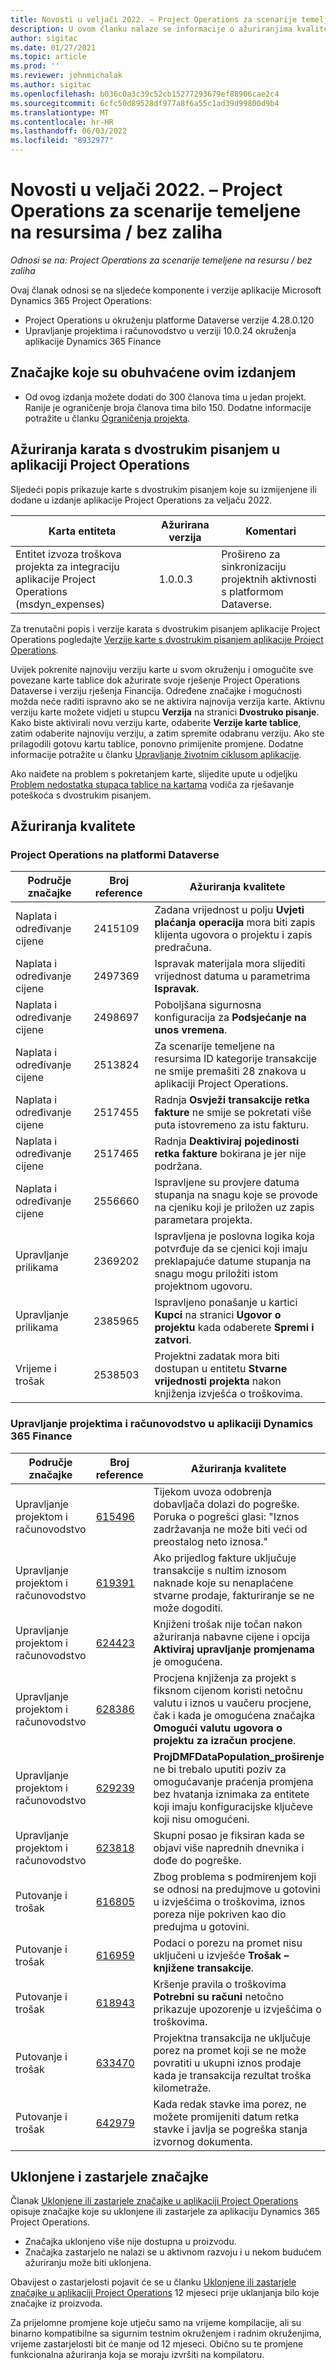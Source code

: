 ```yaml
---
title: Novosti u veljači 2022. – Project Operations za scenarije temeljene na resursima / bez zaliha
description: U ovom članku nalaze se informacije o ažuriranjima kvalitete dostupnima u izdanju aplikacije Project Operations za veljaču 2022. za scenarije koji se temelje na resursu / bez zaliha.
author: sigitac
ms.date: 01/27/2021
ms.topic: article
ms.prod: ''
ms.reviewer: johnmichalak
ms.author: sigitac
ms.openlocfilehash: b036c0a3c39c52cb15277293679ef88906cae2c4
ms.sourcegitcommit: 6cfc50d89528df977a8f6a55c1ad39d99800d9b4
ms.translationtype: MT
ms.contentlocale: hr-HR
ms.lasthandoff: 06/03/2022
ms.locfileid: "8932977"
---
```

# <a name="whats-new-february-2022---project-operations-for-resourcenon-stocked-based-scenarios"></a>Novosti u veljači 2022. – Project Operations za scenarije temeljene na resursima / bez zaliha

*Odnosi se na: Project Operations za scenarije temeljene na resursu / bez zaliha*

Ovaj članak odnosi se na sljedeće komponente i verzije aplikacije Microsoft Dynamics 365 Project Operations:

- Project Operations u okruženju platforme Dataverse verzije 4.28.0.120
- Upravljanje projektima i računovodstvo u verziji 10.0.24 okruženja aplikacije Dynamics 365 Finance

## <a name="features-included-in-this-release"></a>Značajke koje su obuhvaćene ovim izdanjem

- Od ovog izdanja možete dodati do 300 članova tima u jedan projekt. Ranije je ograničenje broja članova tima bilo 150. Dodatne informacije potražite u članku [Ograničenja projekta](../project-management/create-wbs.md#project-limitations).

## <a name="project-operations-dual-write-map-updates"></a>Ažuriranja karata s dvostrukim pisanjem u aplikaciji Project Operations

Sljedeći popis prikazuje karte s dvostrukim pisanjem koje su izmijenjene ili dodane u izdanje aplikacije Project Operations za veljaču 2022.

| Karta entiteta | Ažurirana verzija | Komentari |
| --- | --- | --- |
| Entitet izvoza troškova projekta za integraciju aplikacije Project Operations (msdyn\_expenses) | 1.0.0.3 | Prošireno za sinkronizaciju projektnih aktivnosti s platformom Dataverse. |

Za trenutačni popis i verzije karata s dvostrukim pisanjem aplikacije Project Operations pogledajte [Verzije karte s dvostrukim pisanjem aplikacije Project Operations](../environment/resource-dual-write-maps.md).

Uvijek pokrenite najnoviju verziju karte u svom okruženju i omogućite sve povezane karte tablice dok ažurirate svoje rješenje Project Operations Dataverse i verziju rješenja Financija. Određene značajke i mogućnosti možda neće raditi ispravno ako se ne aktivira najnovija verzija karte. Aktivnu verziju karte možete vidjeti u stupcu **Verzija** na stranici **Dvostruko pisanje**. Kako biste aktivirali novu verziju karte, odaberite **Verzije karte tablice**, zatim odaberite najnoviju verziju, a zatim spremite odabranu verziju. Ako ste prilagodili gotovu kartu tablice, ponovno primijenite promjene. Dodatne informacije potražite u članku [Upravljanje životnim ciklusom aplikacije](/dynamics365/fin-ops-core/dev-itpro/data-entities/dual-write/app-lifecycle-management).

Ako naiđete na problem s pokretanjem karte, slijedite upute u odjeljku [Problem nedostatka stupaca tablice na kartama](/dynamics365/fin-ops-core/dev-itpro/data-entities/dual-write/dual-write-troubleshooting-finops-upgrades#missing-table-columns-issue-on-maps) vodiča za rješavanje poteškoća s dvostrukim pisanjem.

## <a name="quality-updates"></a>Ažuriranja kvalitete

### <a name="project-operations-on-dataverse"></a>Project Operations na platformi Dataverse

| Područje značajke | Broj reference | Ažuriranja kvalitete |
| --- | --- | --- |
| Naplata i određivanje cijene | 2415109 | Zadana vrijednost u polju **Uvjeti plaćanja operacija** mora biti zapis klijenta ugovora o projektu i zapis predračuna. |
| Naplata i određivanje cijene | 2497369 | Ispravak materijala mora slijediti vrijednost datuma u parametrima **Ispravak**. |
| Naplata i određivanje cijene | 2498697 | Poboljšana sigurnosna konfiguracija za **Podsjećanje na unos vremena**. |
| Naplata i određivanje cijene | 2513824 | Za scenarije temeljene na resursima ID kategorije transakcije ne smije premašiti 28 znakova u aplikaciji Project Operations. |
| Naplata i određivanje cijene | 2517455 | Radnja **Osvježi transakcije retka fakture** ne smije se pokretati više puta istovremeno za istu fakturu. |
| Naplata i određivanje cijene | 2517465 | Radnja **Deaktiviraj pojedinosti retka fakture** bokirana je jer nije podržana. |
| Naplata i određivanje cijene | 2556660 | Ispravljene su provjere datuma stupanja na snagu koje se provode na cjeniku koji je priložen uz zapis parametara projekta. |
|   Upravljanje prilikama | 2369202 | Ispravljena je poslovna logika koja potvrđuje da se cjenici koji imaju preklapajuće datume stupanja na snagu mogu priložiti istom projektnom ugovoru. |
|   Upravljanje prilikama | 2385965 | Ispravljeno ponašanje u kartici **Kupci** na stranici **Ugovor o projektu** kada odaberete **Spremi i zatvori**. |
| Vrijeme i trošak | 2538503 | Projektni zadatak mora biti dostupan u entitetu **Stvarne vrijednosti projekta** nakon knjiženja izvješća o troškovima. |

### <a name="project-management-and-accounting-on-dynamics-365-finance"></a>Upravljanje projektima i računovodstvo u aplikaciji Dynamics 365 Finance

| Područje značajke | Broj reference | Ažuriranja kvalitete |
| --- | --- | --- |
| Upravljanje projektom i računovodstvo | [615496](https://fix.lcs.dynamics.com/Issue/Details/?bugId=615496) | Tijekom uvoza odobrenja dobavljača dolazi do pogreške. Poruka o pogrešci glasi: "Iznos zadržavanja ne može biti veći od preostalog neto iznosa." |
| Upravljanje projektom i računovodstvo | [619391](https://fix.lcs.dynamics.com/Issue/Details/?bugId=619391) | Ako prijedlog fakture uključuje transakcije s nultim iznosom naknade koje su nenaplaćene stvarne prodaje, fakturiranje se ne može dogoditi. |
| Upravljanje projektom i računovodstvo | [624423](https://fix.lcs.dynamics.com/Issue/Details/?bugId=624423) | Knjiženi trošak nije točan nakon ažuriranja nabavne cijene i opcija **Aktiviraj upravljanje promjenama** je omogućena.|
| Upravljanje projektom i računovodstvo | [628386](https://fix.lcs.dynamics.com/Issue/Details/?bugId=628386) | Procjena knjiženja za projekt s fiksnom cijenom koristi netočnu valutu i iznos u vaučeru procjene, čak i kada je omogućena značajka **Omogući valutu ugovora o projektu za izračun procjene**. |
| Upravljanje projektom i računovodstvo | [629239](https://fix.lcs.dynamics.com/Issue/Details/?bugId=629239) | **ProjDMFDataPopulation\_proširenje** ne bi trebalo uputiti poziv za omogućavanje praćenja promjena bez hvatanja iznimaka za entitete koji imaju konfiguracijske ključeve koji nisu omogućeni. |
| Upravljanje projektom i računovodstvo | [623818](https://fix.lcs.dynamics.com/Issue/Details/?bugId=623818) | Skupni posao je fiksiran kada se objavi više naprednih dnevnika i dođe do pogreške. |
| Putovanje i trošak | [616805](https://fix.lcs.dynamics.com/Issue/Details/?bugId=616805) | Zbog problema s podmirenjem koji se odnosi na predujmove u gotovini u izvješćima o troškovima, iznos poreza nije pokriven kao dio predujma u gotovini. |
| Putovanje i trošak | [616959](https://fix.lcs.dynamics.com/Issue/Details/?bugId=616959) | Podaci o porezu na promet nisu uključeni u izvješće **Trošak – knjižene transakcije**. |
| Putovanje i trošak | [618943](https://fix.lcs.dynamics.com/Issue/Details/?bugId=618943) | Kršenje pravila o troškovima **Potrebni su računi** netočno prikazuje upozorenje u izvješćima o troškovima. |
| Putovanje i trošak | [633470](https://fix.lcs.dynamics.com/Issue/Details/?bugId=633470) | Projektna transakcija ne uključuje porez na promet koji se ne može povratiti u ukupni iznos prodaje kada je transakcija rezultat troška kilometraže. |
| Putovanje i trošak | [642979](https://fix.lcs.dynamics.com/Issue/Details/?bugId=642979) | Kada redak stavke ima porez, ne možete promijeniti datum retka stavke i javlja se pogreška stanja izvornog dokumenta. |

## <a name="removed-and-deprecated-features"></a>Uklonjene i zastarjele značajke

Članak [Uklonjene ili zastarjele značajke u aplikaciji Project Operations](removed-depreciated-features-project.md) opisuje značajke koje su uklonjene ili zastarjele za aplikaciju Dynamics 365 Project Operations.

- Značajka uklonjeno više nije dostupna u proizvodu.
- Značajka zastarjelo ne nalazi se u aktivnom razvoju i u nekom budućem ažuriranju može biti uklonjena.

Obavijest o zastarjelosti pojavit će se u članku [Uklonjene ili zastarjele značajke u aplikaciji Project Operations](removed-depreciated-features-project.md) 12 mjeseci prije uklanjanja bilo koje značajke iz proizvoda.

Za prijelomne promjene koje utječu samo na vrijeme kompilacije, ali su binarno kompatibilne sa sigurnim testnim okruženjem i radnim okruženjima, vrijeme zastarjelosti bit će manje od 12 mjeseci. Obično su te promjene funkcionalna ažuriranja koja se moraju izvršiti na kompilatoru.
